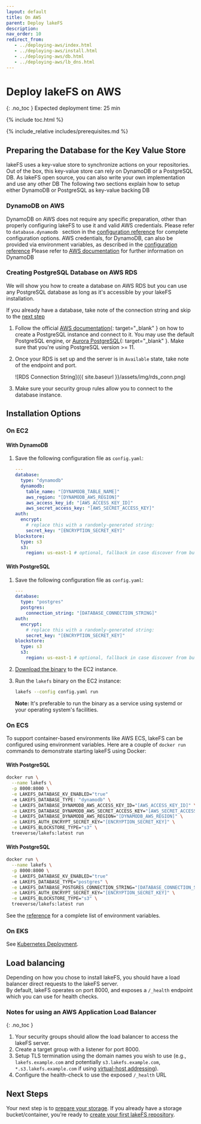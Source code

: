 ```yaml
---
layout: default
title: On AWS
parent: Deploy lakeFS
description: 
nav_order: 10
redirect_from:
   - ../deploying-aws/index.html
   - ../deploying-aws/install.html
   - ../deploying-aws/db.html
   - ../deploying-aws/lb_dns.html
---
```


# Deploy lakeFS on AWS
{: .no_toc }
Expected deployment time: 25 min

{% include toc.html %}

{% include_relative includes/prerequisites.md %}

## Preparing the Database for the Key Value Store
lakeFS uses a key-value store to synchronize actions on your repositories. Out of the box, this key-value store can rely on DynamoDB or a PostgreSQL DB. As lakeFS open source, you can also write your own implementation and use any other DB
The following two sections explain how to setup either DynamoDB or PostgreSQL as key-value backing DB

### DynamoDB on AWS
DynamoDB on AWS does not require any specific preparation, other than properly configuring lakeFS to use it and valid AWS credentials. Please refer to `database.dynamodb ` section in the [configuration reference](../reference/configuration.md#reference) for complete configuration options.
AWS credentials, for DynamoDB, can also be provided via environment variables, as described in the [configuration reference](../reference/configuration.md#using-environment-variables)
Please refer to [AWS documentation](https://aws.amazon.com/dynamodb/getting-started/) for further information on DynamoDB

### Creating PostgreSQL Database on AWS RDS
We will show you how to create a database on AWS RDS but you can use any PostgreSQL database as long as it's accessible by your lakeFS installation.

If you already have a database, take note of the connection string and skip to the [next step](#installation-options)

1. Follow the official [AWS documentation](https://docs.aws.amazon.com/AmazonRDS/latest/UserGuide/CHAP_GettingStarted.CreatingConnecting.PostgreSQL.html){: target="_blank" } on how to create a PostgreSQL instance and connect to it.
   You may use the default PostgreSQL engine, or [Aurora PostgreSQL](https://docs.aws.amazon.com/AmazonRDS/latest/AuroraUserGuide/Aurora.AuroraPostgreSQL.html){: target="_blank" }. Make sure that you're using PostgreSQL version >= 11.
2. Once your RDS is set up and the server is in `Available` state, take note of the endpoint and port.

   ![RDS Connection String]({{ site.baseurl }}/assets/img/rds_conn.png)

3. Make sure your security group rules allow you to connect to the database instance.

## Installation Options

### On EC2
#### With DynamoDB
1. Save the following configuration file as `config.yaml`:

   ```yaml
   ---
   database:
     type: "dynamodb"
     dynamodb: 
       table_name: "[DYNAMODB_TABLE_NAME]"
       aws_region: "[DYNAMODB_AWS_REGION]"
       aws_access_key_id: "[AWS_ACCESS_KEY_ID]"
       aws_secret_access_key: "[AWS_SECRET_ACCESS_KEY]"
   auth:
     encrypt:
       # replace this with a randomly-generated string:
       secret_key: "[ENCRYPTION_SECRET_KEY]"
   blockstore:
     type: s3
     s3:
       region: us-east-1 # optional, fallback in case discover from bucket is not supported

#### With PostgreSQL
1. Save the following configuration file as `config.yaml`:

   ```yaml
   ---
   database:
     type: "postgres"
     postgres:
       connection_string: "[DATABASE_CONNECTION_STRING]"
   auth:
     encrypt:
       # replace this with a randomly-generated string:
       secret_key: "[ENCRYPTION_SECRET_KEY]"
   blockstore:
     type: s3
     s3:
       region: us-east-1 # optional, fallback in case discover from bucket is not supported
   ```

1. [Download the binary](../index.md#downloads) to the EC2 instance.
1. Run the `lakefs` binary on the EC2 instance:
   ```bash
   lakefs --config config.yaml run
   ```
   **Note:** It's preferable to run the binary as a service using systemd or your operating system's facilities.

### On ECS
To support container-based environments like AWS ECS, lakeFS can be configured using environment variables. Here are a couple of `docker run` 
commands to demonstrate starting lakeFS using Docker:
#### With PostgreSQL
```sh
docker run \
  --name lakefs \
  -p 8000:8000 \
  -e LAKEFS_DATABASE_KV_ENABLED="true"
  -e LAKEFS_DATABASE_TYPE: "dynamodb" \
  -e LAKEFS_DATABASE_DYNAMODB_AWS_ACCESS_KEY_ID="[AWS_ACCESS_KEY_ID]" \
  -e LAKEFS_DATABASE_DYNAMODB_AWS_SECRET_ACCESS_KEY="[AWS_SECRET_ACCESS_KEY]" \
  -e LAKEFS_DATABASE_DYNAMODB_AWS_REGION="[DYNAMODB_AWS_REGION]" \
  -e LAKEFS_AUTH_ENCRYPT_SECRET_KEY="[ENCRYPTION_SECRET_KEY]" \
  -e LAKEFS_BLOCKSTORE_TYPE="s3" \
  treeverse/lakefs:latest run
```
#### With PostgreSQL
```sh
docker run \
  --name lakefs \
  -p 8000:8000 \
  -e LAKEFS_DATABASE_KV_ENABLED="true"
  -e LAKEFS_DATABASE_TYPE="postgres" \
  -e LAKEFS_DATABASE_POSTGRES_CONNECTION_STRING="[DATABASE_CONNECTION_STRING]" \
  -e LAKEFS_AUTH_ENCRYPT_SECRET_KEY="[ENCRYPTION_SECRET_KEY]" \
  -e LAKEFS_BLOCKSTORE_TYPE="s3" \
  treeverse/lakefs:latest run
```

See the [reference](../reference/configuration.md#using-environment-variables) for a complete list of environment variables.

### On EKS
See [Kubernetes Deployment](./k8s.md).

## Load balancing
Depending on how you chose to install lakeFS, you should have a load balancer direct requests to the lakeFS server.  
By default, lakeFS operates on port 8000, and exposes a `/_health` endpoint which you can use for health checks.

### Notes for using an AWS Application Load Balancer
{: .no_toc }

1. Your security groups should allow the load balancer to access the lakeFS server.
1. Create a target group with a listener for port 8000.
1. Setup TLS termination using the domain names you wish to use (e.g., `lakefs.example.com` and potentially `s3.lakefs.example.com`, `*.s3.lakefs.example.com` if using [virtual-host addressing](https://docs.aws.amazon.com/AmazonS3/latest/userguide/VirtualHosting.html)).
1. Configure the health-check to use the exposed `/_health` URL

## Next Steps
Your next step is to [prepare your storage](../setup/storage/index.md). If you already have a storage bucket/container, you're ready to [create your first lakeFS repository](../setup/create-repo.md).
